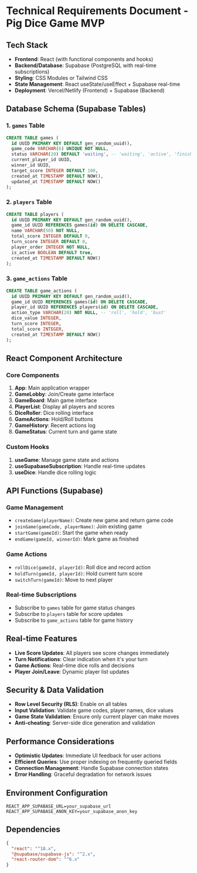 # Technical Requirements Document - Pig Dice Game MVP

## Tech Stack
- **Frontend**: React (with functional components and hooks)
- **Backend/Database**: Supabase (PostgreSQL with real-time subscriptions)
- **Styling**: CSS Modules or Tailwind CSS
- **State Management**: React useState/useEffect + Supabase real-time
- **Deployment**: Vercel/Netlify (Frontend) + Supabase (Backend)

## Database Schema (Supabase Tables)

### 1. `games` Table
```sql
CREATE TABLE games (
  id UUID PRIMARY KEY DEFAULT gen_random_uuid(),
  game_code VARCHAR(6) UNIQUE NOT NULL,
  status VARCHAR(20) DEFAULT 'waiting', -- 'waiting', 'active', 'finished'
  current_player_id UUID,
  winner_id UUID,
  target_score INTEGER DEFAULT 100,
  created_at TIMESTAMP DEFAULT NOW(),
  updated_at TIMESTAMP DEFAULT NOW()
);
```

### 2. `players` Table
```sql
CREATE TABLE players (
  id UUID PRIMARY KEY DEFAULT gen_random_uuid(),
  game_id UUID REFERENCES games(id) ON DELETE CASCADE,
  name VARCHAR(50) NOT NULL,
  total_score INTEGER DEFAULT 0,
  turn_score INTEGER DEFAULT 0,
  player_order INTEGER NOT NULL,
  is_active BOOLEAN DEFAULT true,
  created_at TIMESTAMP DEFAULT NOW()
);
```

### 3. `game_actions` Table
```sql
CREATE TABLE game_actions (
  id UUID PRIMARY KEY DEFAULT gen_random_uuid(),
  game_id UUID REFERENCES games(id) ON DELETE CASCADE,
  player_id UUID REFERENCES players(id) ON DELETE CASCADE,
  action_type VARCHAR(20) NOT NULL, -- 'roll', 'hold', 'bust'
  dice_value INTEGER,
  turn_score INTEGER,
  total_score INTEGER,
  created_at TIMESTAMP DEFAULT NOW()
);
```

## React Component Architecture

### Core Components
1. **App**: Main application wrapper
2. **GameLobby**: Join/Create game interface
3. **GameBoard**: Main game interface
4. **PlayerList**: Display all players and scores
5. **DiceRoller**: Dice rolling interface
6. **GameActions**: Hold/Roll buttons
7. **GameHistory**: Recent actions log
8. **GameStatus**: Current turn and game state

### Custom Hooks
1. **useGame**: Manage game state and actions
2. **useSupabaseSubscription**: Handle real-time updates
3. **useDice**: Handle dice rolling logic

## API Functions (Supabase)

### Game Management
- `createGame(playerName)`: Create new game and return game code
- `joinGame(gameCode, playerName)`: Join existing game
- `startGame(gameId)`: Start the game when ready
- `endGame(gameId, winnerId)`: Mark game as finished

### Game Actions
- `rollDice(gameId, playerId)`: Roll dice and record action
- `holdTurn(gameId, playerId)`: Hold current turn score
- `switchTurn(gameId)`: Move to next player

### Real-time Subscriptions
- Subscribe to `games` table for game status changes
- Subscribe to `players` table for score updates
- Subscribe to `game_actions` table for game history

## Real-time Features
- **Live Score Updates**: All players see score changes immediately
- **Turn Notifications**: Clear indication when it's your turn
- **Game Actions**: Real-time dice rolls and decisions
- **Player Join/Leave**: Dynamic player list updates

## Security & Data Validation
- **Row Level Security (RLS)**: Enable on all tables
- **Input Validation**: Validate game codes, player names, dice values
- **Game State Validation**: Ensure only current player can make moves
- **Anti-cheating**: Server-side dice generation and validation

## Performance Considerations
- **Optimistic Updates**: Immediate UI feedback for user actions
- **Efficient Queries**: Use proper indexing on frequently queried fields
- **Connection Management**: Handle Supabase connection states
- **Error Handling**: Graceful degradation for network issues

## Environment Configuration
```env
REACT_APP_SUPABASE_URL=your_supabase_url
REACT_APP_SUPABASE_ANON_KEY=your_supabase_anon_key
```

## Dependencies
```json
{
  "react": "^18.x",
  "@supabase/supabase-js": "^2.x",
  "react-router-dom": "^6.x"
}
``` 
